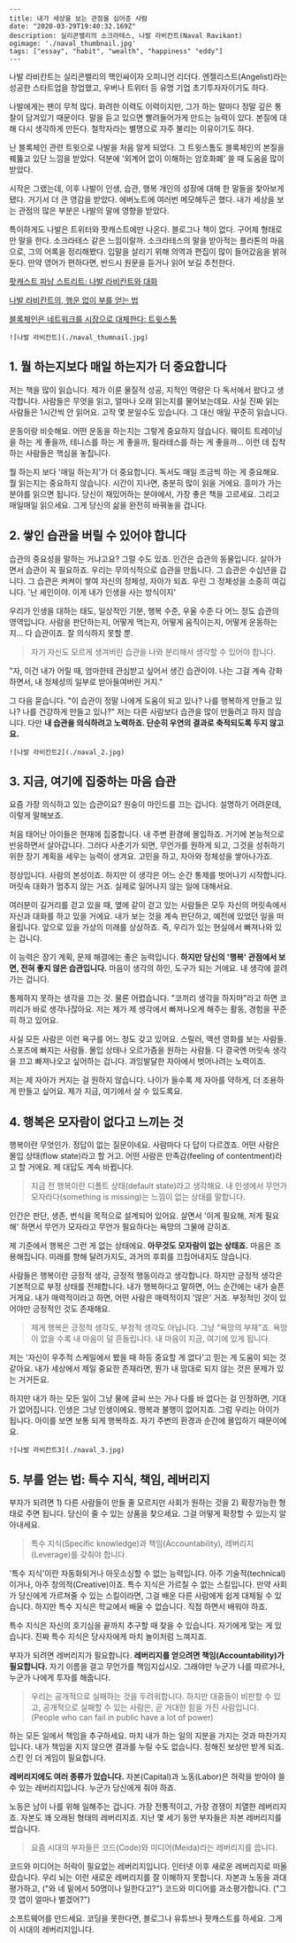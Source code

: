 ```
---
title: 내가 세상을 보는 관점을 심어준 사람
date: "2020-03-29T19:40:32.169Z"
description: 실리콘밸리의 소크라테스, 나발 라비칸트(Naval Ravikant)
ogimage: './naval_thumbnail.jpg'
tags: ["essay", "habit", "wealth", "happiness" "eddy"]
---
```


나발 라비칸트는 실리콘밸리의 핵인싸이자 오피니언 리더다. 엔젤리스트(Angelist)라는 성공한 스타트업을 창업했고, 우버나 트위터 등 유명 기업 초기투자자이기도 하다. 

나발에게는 팬이 무척 많다. 화려한 이력도 이력이지만, 그가 하는 말마다 정말 깊은 통찰이 담겨있기 때문이다. 말을 듣고 있으면 빨려들어가게 만드는 능력이 있다. 본질에 대해 다시 생각하게 만든다. 철학자라는 별명으로 자주 불리는 이유이기도 하다.

난 블록체인 관련 트윗으로 나발을 처음 알게 되었다. 그 트윗스톰도 블록체인의 본질을 꿰뚫고 있단 느낌을 받았다. 덕분에 '외계어 없이 이해하는 암호화폐' 쓸 때 도움을 많이 받았다. 

시작은 그랬는데, 이후 나발이 인생, 습관, 행복 개인의 성장에 대해 한 말들을 찾아보게 됐다. 거기서 더 큰 영감을 받았다. 에버노트에 여러번 메모해두곤 했다. 내가 세상을 보는 관점의 많은 부분은 나발의 말에 영향을 받았다.

특이하게도 나발은 트위터와 팟캐스트에만 나온다. 블로그나 책이 없다. 구어체 형태로만 말을 한다. 소크라테스 같은 느낌이랄까. 소크라테스의 말을 받아적는 플라톤의 마음으로, 그의 어록을 정리해봤다. 입말을 살리기 위해 의역과 편집이 많이 들어갔음을 밝혀둔다. 만약 영어가 편하다면, 반드시 원문을 듣거나 읽어 보길 추천한다.



[팟캐스트 파남 스트리트: 나발 라비칸트와 대화](https://fs.blog/knowledge-project/naval-ravikant/)

[나발 라비칸트의, 행운 없이 부를 얻는 법](https://nav.al/rich)

[블록체인은 네트워크를 시장으로 대체한다: 트윗스톰](https://medium.com/@mr_ed/naval-ravikants-blockchain-tweetstorm-a18a9a0ed08f)



```
![나발 라비칸트](./naval_thumnail.jpg)
```



## 1. 뭘 하는지보다 매일 하는지가 더 중요합니다

저는 책을 많이 읽습니다. 제가 이룬 물질적 성공, 지적인 역량은 다 독서에서 왔다고 생각합니다. 사람들은 무엇을 읽고, 얼마나 오래 읽는지를 물어보는데요. 사실 진짜 읽는 사람들은 1시간씩 안 읽어요. 고작 몇 분일수도 있습니다. 그 대신 매일 꾸준히 읽습니다.

운동이랑 비슷해요. 어떤 운동을 하는지는 그렇게 중요하지 않습니다. 웨이트 트레이닝을 하는 게 좋을까, 테니스를 하는 게 좋을까, 필라테스를 하는 게 좋을까... 이런 데 집착하는 사람들은 핵심을 놓칩니다.

뭘 하는지 보다 '매일 하는지'가 더 중요합니다. 독서도 매일 조금씩 하는 게 중요해요. 뭘 읽는지는 중요하지 않습니다. 시간이 지나면, 충분히 많이 읽을 거에요. 흥미가 가는 분야를 읽으면 됩니다. 당신이 재밌어하는 분야에서, 가장 좋은 책을 고르세요. 그리고 매일매일 읽으세요. 그게 당신의 삶을 완전히 바꿔놓을 겁니다. 



## 2. 쌓인 습관을 버릴 수 있어야 합니다

습관의 중요성을 말하는 거냐고요? 그럴 수도 있죠. 인간은 습관의 동물입니다. 살아가면서 습관이 꼭 필요하죠. 우리는 무의식적으로 습관을 만듭니다. 그 습관은 수십년을 갑니다. 그 습관은 켜켜이 쌓여 자신의 정체성, 자아가 되죠. 우린 그 정체성을 소중히 여깁니다. '난 셰인이야. 이게 내가 인생을 사는 방식이지'

우리가 인생을 대하는 태도, 일상적인 기분, 행복 수준, 우울 수준 다 어느 정도 습관의 영역입니다. 사람을 판단하는지, 어떻게 먹는지, 어떻게 움직이는지, 어떻게 운동하는지... 다 습관이죠. 잘 의식하지 못할 뿐.

> 자기 자신도 모르게 생겨버린 습관을 나와 분리해서 생각할 수 있어야 합니다. 

"자, 이건 내가 어릴 때, 엄마한테 관심받고 싶어서 생긴 습관이야. 나는 그걸 계속 강화하면서, 내 정체성의 일부로 받아들여버린 거지."

그 다음 묻습니다. "이 습관이 정말 나에게 도움이 되고 있나? 나를 행복하게 만들고 있나? 나를 건강하게 만들고 있나?" 저는 다른 사람보다 습관을 많이 만들려고 하지 않습니다. 다만 **내 습관을 의식하려고 노력하죠. 단순히 우연의 결과로 축적되도록 두지 않고요.**



```
![나발 라비칸트2](./naval_2.jpg)
```



## 3. 지금, 여기에 집중하는 마음 습관

요즘 가장 의식하고 있는 습관이요? 원숭이 마인드를 끄는 겁니다. 설명하기 어려운데, 이렇게 말해보죠. 

처음 태어난 아이들은 현재에 집중합니다. 내 주변 환경에 몰입하죠. 거기에 본능적으로 반응하면서 살아갑니다. 그러다 사춘기가 되면, 무언가를 원하게 되고, 그것을 성취하기 위한 장기 계획을 세우는 능력이 생겨요. 고민을 하고, 자아와 정체성을 쌓아나가죠.

정상입니다. 사람의 본성이죠. 하지만 이 생각은 어느 순간 통제를 벗어나기 시작합니다. 머릿속 대화가 멈추지 않는 거죠. 실제로 일어나지 않는 일에 대해서요.

여러분이 길거리를 걷고 있을 때, 옆에 같이 걷고 있는 사람들은 모두 자신의 머릿속에서 자신과 대화를 하고 있을 거에요. 내가 보는 것을 계속 판단하고, 예전에 있었던 일을 떠올립니다. 앞으로 있을 가상의 미래를 상상하죠. 즉, 우리가 있는 현실에서 빠져나와 있는 겁니다.

이 능력은 장기 계획, 문제 해결에는 좋은 능력입니다. **하지만 당신의 '행복' 관점에서 보면, 전혀 좋지 않은 습관입니다.** 마음이 생각의 하인, 도구가 되는 거에요. 내 생각에 끌려가는 겁니다.

통제하지 못하는 생각을 끄는 것. 물론 어렵습니다. "코끼리 생각을 하지마"라고 하면 코끼리가 바로 생각나잖아요. 저는 제가 제 생각에서 빠져나오게 해주는 활동, 경험을 꾸준히 하고 있어요.

사실 모든 사람은 이런 욕구를 어느 정도 갖고 있어요. 스릴러, 액션 영화를 보는 사람들. 스포츠에 빠지는 사람들. 몰입 상태나 오르가즘을 원하는 사람들. 다 결국엔 머릿속 생각을 끄고 빠져나오고 싶어하는 겁니다. 과잉발달한 자아에서 벗어나려는 노력이죠.

저는 제 자아가 커지는 걸 원하지 않습니다. 나이가 들수록 제 자아를 약하게, 더 조용하게 만들고 싶어요. 제가 지금, 여기에서 살 수 있도록요.



## 4. 행복은 모자람이 없다고 느끼는 것

행복이란 무엇인가. 정답이 없는 질문이네요. 사람마다 다 답이 다르겠죠. 어떤 사람은 몰입 상태(flow state)라고 할 거고. 어떤 사람은 만족감(feeling of contentment)라고 할 거에요. 제 대답도 계속 바뀝니다.

> 지금 전 행복이란 디폴트 상태(default state)라고 생각해요. 내 인생에서 무언가 모자라다(something is missing)는 느낌이 없는 상태를 말합니다. 

인간은 판단, 생존, 번식을 목적으로 설계되어 있어요. 살면서 '이게 필요해, 저게 필요해' 하면서 무언가 모자라고 무언가 필요하다는 욕망의 그물에 갇히죠.

제 기준에서 행복은 그런 게 없는 상태에요. **아무것도 모자람이 없는 상태죠.** 마음은 조용해집니다. 미래를 향해 달려가지도, 과거의 후회를 끄집어내지도 않습니다. 

사람들은 행복이란 긍정적 생각, 긍정적 행동이라고 생각합니다. 하지만 긍정적 생각은 기본적으로 부정 상태를 전제합니다. 내가 행복하다고 말하면, 어느 순간에는 내가 슬픈 거게요. 내가 매력적이라고 하면, 어떤 사람은 매력적이지 '않은' 거죠. 부정적인 것이 있어야만 긍정적인 것도 존재해요.

> 제게 행복은 긍정적 생각도, 부정적 생각도 아닙니다. 그냥 "욕망의 부재"죠. 욕망이 없을 수록 내 마음이 덜 흔들립니다. 내 마음이 지금, 여기에 있게 됩니다.

저는 '자신이 우주적 스케일에서 봤을 때 하등 중요할 게 없다'고 믿는 게 도움이 되는 것 같아요. 내가 세상에서 제일 중요한 존재라면, 뭔가 내 맘대로 되지 않는 것은 문제가 있는 거거든요. 

하지만 내가 하는 모든 일이 그냥 물에 글씨 쓰는 거나 다를 바 없다는 걸 인정하면, 기대가 없어집니다. 인생은 그냥 인생이에요. 행복과 불행이 없어지죠. 그럼 우리는 아이가 됩니다. 아이를 보면 보통 되게 행복하죠. 자기 주변의 환경과 순간에 몰입하기 때문이에요.



```
![나발 라비칸트3](./naval_3.jpg)
```



## 5. 부를 얻는 법: 특수 지식, 책임, 레버리지

부자가 되려면 1) 다른 사람들이 만들 줄 모르지만 사회가 원하는 것을 2) 확장가능한 형태로 주면 됩니다. 당신이 줄 수 있는 상품을 찾으세요. 그걸 어떻게 확장할 수 있는지 알아내세요.

> 특수 지식(Specific knowledge)과 책임(Accountability), 레버리지(Leverage)를 갖춰야 합니다.

'특수 지식'이란 자동화되거나 아웃소싱할 수 없는 능력입니다. 아주 기술적(technical)이거나, 아주 창의적(Creative)이죠. 특수 지식은 가르칠 수 없는 스킬입니다. 만약 사회가 당신에게 가르쳐줄 수 있는 스킬이라면, 그걸 배운 다른 사람에게 쉽게 대체될 수 있습니다. 하지만 특수 지식은 학교에서 배울 수 없습니다. 직접 하면서 배워야 하죠.

특수 지식은 자신의 호기심을 끝까지 추구할 때 찾을 수 있습니다. 자기에게 맞는 게 있습니다. 진짜 특수 지식은 당사자에게 마치 놀이처럼 느껴지죠.

부자가 되려면 레버리지가 필요합니다. **레버리지를 얻으려면 책임(Accountability)가 필요합니다.** 자기 이름을 걸고 무언가를 책임지십시오. 그래야만 누군가 나를 따르거나, 누군가 나에게 투자를 해줍니다.

> 우리는 공개적으로 실패하는 것을 두려워합니다. 하지만 대중들이 비판할 수 있고, 공개적으로 실패할 수 있는 사람은, 곧 거대한 힘을 가진 사람입니다. (People who can fail in public have a lot of power)

하는 모든 일에서 책임을 추구하세요. 마치 내가 하는 일의 지분을 가지는 것과 마찬가지입니다. 내가 책임을 지지 않으면 결과를 누릴 수도 없습니다. 정해진 보상만 받게 되죠. 스킨 인 더 게임이 필요합니다.

**레버리지에도 여러 종류가 있습니다.** 자본(Capital)과 노동(Labor)은 허락을 받아야 쓸 수 있는 레버리지입니다. 누군가 당신에게 줘야 하죠. 

노동은 남이 나를 위해 일해주는 겁니다. 가장 전통적이고, 가장 경쟁이 치열한 레버리지죠.  자본도 꽤 오래된 형태의 레버리지죠. 지난 몇 세기 동안 부자들은 자본 레버리지를 썼습니다. 

> 요즘 시대의 부자들은 코드(Code)와 미디어(Meida)라는 레버리지를 씁니다. 

코드와 미디어는 허락이 필요없는 레버리지입니다. 인터넷 이후 새로운 레버리지로 떠올랐습니다. 우리 뇌는 이런 새로운 레버리지를 잘 이해하지 못합니다. 자본과 노동을 과대평가하고, ("와 네 밑에서 50명이나 일한다고?") 코드와 미디어를 과소평가합니다. ("그깟 앱이 얼마나 벌겠어?") 

소프트웨어를 만드세요. 코딩을 못한다면, 블로그나 유튜브나 팟캐스트를 하세요. 그게 이 시대의 레버리지입니다.

